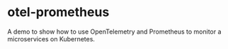 # otel-prometheus
A demo to show how to use OpenTelemetry and Prometheus to monitor a microservices on Kubernetes.
